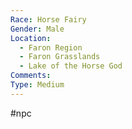 ```yaml
---
Race: Horse Fairy
Gender: Male
Location:
  - Faron Region
  - Faron Grasslands
  - Lake of the Horse God
Comments: 
Type: Medium
---
```

#npc 

